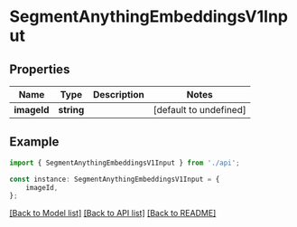 # SegmentAnythingEmbeddingsV1Input


## Properties

Name | Type | Description | Notes
------------ | ------------- | ------------- | -------------
**imageId** | **string** |  | [default to undefined]

## Example

```typescript
import { SegmentAnythingEmbeddingsV1Input } from './api';

const instance: SegmentAnythingEmbeddingsV1Input = {
    imageId,
};
```

[[Back to Model list]](../README.md#documentation-for-models) [[Back to API list]](../README.md#documentation-for-api-endpoints) [[Back to README]](../README.md)
